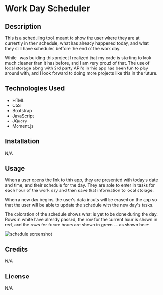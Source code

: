 # Work Day Scheduler

## Description 

This is a scheduling tool, meant to show the user where they are at currently in their schedule, what has already happened today, and what they still have scheduled beffore the end of the work day.

While I was building this project I realized that my code is starting to look much cleaner than it has before, and I am very proud of that. The use of local storage along with 3rd party API's in this app has been fun to play around with, and I look forward to doing more projects like this in the future.


## Technologies Used

* HTML
* CSS
* Bootstrap
* JavaScript
* JQuery
* Moment.js


## Installation

N/A


## Usage 

When a user opens the link to this app, they are presented with today's date and time, and their schedule for the day. They are able to enter in tasks for each hour of the work day and then save that information to local storage.

When a new day begins, the user's data inputs will be erased on the app so that the user will be able to update the schedule with the new day's tasks.

The coloration of the schedule shows what is yet to be done during the day. Rows in white have already passed, the row for the current hour is shown in red, and the rows for furure hours are shown in green -- as shown here:

![schedule screenshot](assets/screenshot.png)


## Credits

N/A

## License

N/A